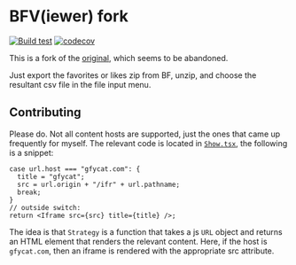 # BFV(iewer) fork

[![Build test](https://github.com/bf-c/bfv/actions/workflows/build-test.yml/badge.svg)](https://github.com/bf-c/bfv/actions/workflows/build-test.yml)
[![codecov](https://codecov.io/gh/bf-c/bfv/branch/master/graph/badge.svg?token=GNT0HRZ34D)](https://codecov.io/gh/bf-c/bfv)

This is a fork of the [original][1], which seems to be abandoned.

Just export the favorites or likes zip from BF, unzip, and choose the resultant csv file in the file input menu.

## Contributing

Please do. Not all content hosts are supported, just the ones that came up frequently for myself.
The relevant code is located in [`Show.tsx`][2], the following is a snippet:

```
case url.host === "gfycat.com": {
  title = "gfycat";
  src = url.origin + "/ifr" + url.pathname;
  break;
}
// outside switch:
return <Iframe src={src} title={title} />;
```

The idea is that `Strategy` is a function that takes a js `URL` object and returns an HTML element that renders
the relevant content. Here, if the host is `gfycat.com`, then an iframe is rendered with the appropriate src attribute.

[1]: https://github.com/bf-v/bfv
[2]: https://github.com/bf-c/bfv/blob/master/src/app/viewer-with-links/viewer/show/Show.tsx
